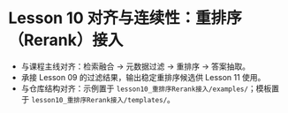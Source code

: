 # Lesson 10 对齐与连续性：重排序（Rerank）接入

- 与课程主线对齐：检索融合 → 元数据过滤 → 重排序 → 答案抽取。
- 承接 Lesson 09 的过滤结果，输出稳定重排序候选供 Lesson 11 使用。
- 与仓库结构对齐：示例置于 `lesson10_重排序Rerank接入/examples/`；模板置于 `lesson10_重排序Rerank接入/templates/`。